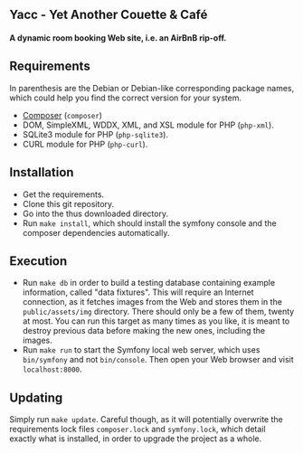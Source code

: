 Yacc - Yet Another Couette & Café
---------------------------------

#### A dynamic room booking Web site, i.e. an AirBnB rip-off.



## Requirements

In parenthesis are the Debian or Debian-like corresponding package names, which
could help you find the correct version for your system.

* [Composer](https://getcomposer.org/) (`composer`)
* DOM, SimpleXML, WDDX, XML, and XSL module for PHP (`php-xml`).
* SQLite3 module for PHP (`php-sqlite3`).
* CURL module for PHP (`php-curl`).


## Installation

* Get the requirements.
* Clone this git repository.
* Go into the thus downloaded directory.
* Run `make install`, which should install the symfony console and the composer
  dependencies automatically.


## Execution

* Run `make db` in order to build a testing database containing example information,
  called "data fixtures". This will require an Internet connection, as it fetches
  images from the Web and stores them in the `public/assets/img` directory. There
  should only be a few of them, twenty at most. You can run this target as many
  times as you like, it is meant to destroy previous data before making the new
  ones, including the images.
* Run `make run` to start the Symfony local web server, which uses `bin/symfony`
  and not `bin/console`. Then open your Web browser and visit `localhost:8000`.


## Updating

Simply run `make update`. Careful though, as it will potentially overwrite the
requirements lock files `composer.lock` and `symfony.lock`, which detail exactly
what is installed, in order to upgrade the project as a whole.

